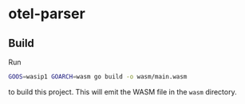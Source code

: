 # otel-parser

## Build

Run

```bash
GOOS=wasip1 GOARCH=wasm go build -o wasm/main.wasm
```

to build this project. This will emit the WASM file in the `wasm` directory.
